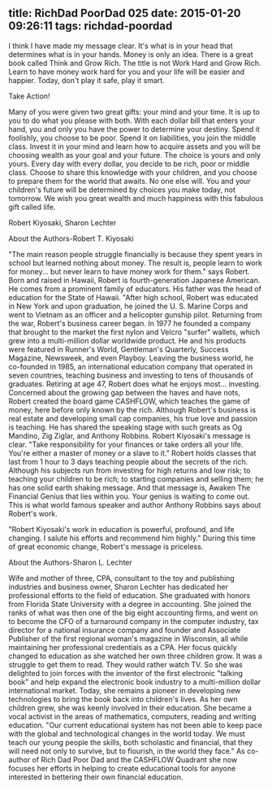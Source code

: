 title: RichDad PoorDad 025
date: 2015-01-20 09:26:11
tags: richdad-poordad
---

I think I have made my message clear. It's what is in your head that determines what is in your hands. Money is only an idea. There is a great book called Think and Grow Rich. The title is not Work Hard and Grow Rich. Learn to have money work hard for you and your life will be easier and happier. Today, don't play it safe, play it smart.

Take Action!

Many of you were given two great gifts: your mind and your time. It is up to you to do what you please with both. With each dollar bill that enters your hand, you and only you have the power to determine your destiny. Spend it foolishly, you choose to be poor.  Spend it on liabilities, you join the middle class. Invest it in your mind and learn how to acquire assets and you will be choosing wealth as your goal and your future. The choice is yours and only yours.  Every day with every dollar, you decide to be rich, poor or middle class.
Choose to share this knowledge with your children, and you choose to prepare them for the world that awaits. No one else will.
You and your children's future will be determined by choices you make today, not tomorrow.
We wish you great wealth and much happiness with this fabulous gift called life.

Robert Kiyosaki, Sharon Lechter


About the Authors-Robert T. Kiyosaki

"The main reason people struggle financially is because they spent years in school but learned nothing about money. The result is, people learn to work for money... but never learn to have money work for them." says Robert.
Born and raised in Hawaii, Robert is fourth-generation Japanese American. He comes from a prominent family of educators. His father was the head of education for the State of Hawaii. "After high school, Robert was educated in New York and upon graduation, he joined the U. S. Marine Corps and went to Vietnam as an officer and a helicopter gunship pilot.
Returning from the war, Robert's business career began. In 1977 he founded a company that brought to the market the first nylon and Velcro "surfer" wallets, which grew into a multi-million dollar worldwide product. He and his products were featured in Runner's World, Gentleman's Quarterly, Success Magazine, Newsweek, and even Playboy.
Leaving the business world, he co-founded in 1985, an international education company that operated in seven countries, teaching business and investing to tens of thousands of graduates.
Retiring at age 47, Robert does what he enjoys most... investing. Concerned about the growing gap between the haves and have nots, Robert created the board game CASHFLOW, which teaches the game of money, here before only known by the rich.
Although Robert's business is real estate and developing small cap companies, his true love and passion is teaching. He has shared the speaking stage with such greats as Og Mandino, Zig Ziglar, and Anthony Robbins. Robert Kiyosaki's message is clear.  "Take responsibility for your finances or take orders all your life. You're either a master of money or a slave to it." Robert holds classes that last from 1 hour to 3 days teaching people about the secrets of the rich. Although his subjects run from investing for high returns and low risk; to teaching your children to be rich; to starting companies and selling them; he has one solid earth shaking message. And that message is, Awaken The Financial Genius that lies within you. Your genius is waiting to come out.
This is what world famous speaker and author Anthony Robbins says about Robert's work.

"Robert Kiyosaki's work in education is powerful, profound, and life changing. I salute his efforts and recommend him highly."
During this time of great economic change, Robert's message is priceless.

About the Authors-Sharon L. Lechter

Wife and mother of three, CPA, consultant to the toy and publishing industries and business owner, Sharon Lechter has dedicated her professional efforts to the field of education.
She graduated with honors from Florida State University with a degree in accounting. She joined the ranks of what was then one of the big eight accounting firms, and went on to become the CFO of a turnaround company in the computer industry, tax director for a national insurance company and founder and Associate Publisher of the first regional woman's magazine in Wisconsin, all while maintaining her professional credentials as a CPA.
Her focus quickly changed to education as she watched her own three children grow. It was a struggle to get them to read. They would rather watch TV.
So she was delighted to join forces with the inventor of the first electronic "talking book" and help expand the electronic book industry to a multi-million dollar international market. Today, she remains a pioneer in developing new technologies to bring the book back into
children's lives.
As her own children grew, she was keenly involved in their education. She became a vocal activist in the areas of mathematics, computers, reading and writing education.
"Our current educational system has not been able to keep pace with the global and technological changes in the world today. We must teach our young people the skills, both scholastic and financial, that they will need not only to survive, but to flourish, in the world they face."
As co-author of Rich Dad Poor Dad and the CASHFLOW Quadrant she now focuses her efforts in helping to create educational tools for anyone interested in bettering their own financial education.
